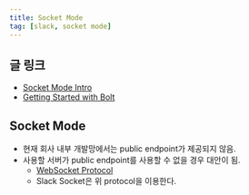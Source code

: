 ```yaml
---
title: Socket Mode
tag: [slack, socket mode]
---
```

## 글 링크
- [Socket Mode Intro](https://api.slack.com/apis/connections/socket)
- [Getting Started with Bolt](https://slack.dev/java-slack-sdk/guides/getting-started-with-bolt-socket-mode)

## Socket Mode
- 현재 회사 내부 개발망에서는 public endpoint가 제공되지 않음.
- 사용할 서버가 public endpoint를 사용할 수 없을 경우 대안이 됨.
  - [WebSocket Protocol](https://www.rfc-editor.org/rfc/rfc6455)
  - Slack Socket은 위 protocol을 이용한다.